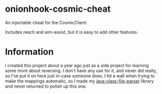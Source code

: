 # onionhook-cosmic-cheat
An injectable cheat for the CosmicClient.

Includes reach and aim-assist, but it is easy to add other features.

# Information
I created this project about a year ago just as a side project for learning some more about reversing. I don't have any use for it, and never did really, so I've put it on here just in-case someone does. I hit a wall when trying to make the mappings automatic, so I made my [java-class-file-parser](https://github.com/quantiom/java-class-file-parser) library and never returned to polish up this one.
